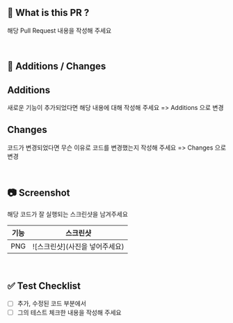 ## 📌 What is this PR ?

해당 Pull Request 내용을 작성해 주세요

<br/>

## 🔎 Additions / Changes

## Additions
새로운 기능이 추가되었다면 해당 내용에 대해 작성해 주세요 => Additions 으로 변경

## Changes
코드가 변경되었다면 무슨 이유로 코드를 변경했는지 작성해 주세요 => Changes 으로 변경

<br/>

## 📷 Screenshot
해당 코드가 잘 실행되는 스크린샷을 남겨주세요

| 기능 | 스크린샷 |
| --- | --- |
| PNG | ![스크린샷](사진을 넣어주세요) |

<br/>

## ✅ Test Checklist
- [ ] 추가, 수정된 코드 부분에서
- [ ] 그의 테스트 체크한 내용을 작성해 주세요